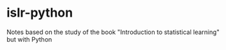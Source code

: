 # islr-python
Notes based on the study of the book "Introduction to statistical learning" but with Python
